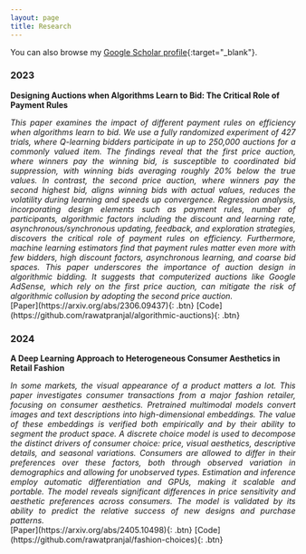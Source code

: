 ```yaml
---
layout: page
title: Research
---
```


You can also browse my [Google Scholar profile](https://scholar.google.com/citations?user=Uohs8DQAAAAJ&hl=en){:target="_blank"}.

### 2023

**Designing Auctions when Algorithms Learn to Bid: The Critical Role of Payment Rules**

<div style="text-align: justify"> <em>This paper examines the impact of different payment rules on efficiency when algorithms learn to bid. We use a fully randomized experiment of 427 trials, where Q-learning bidders participate in up to 250,000 auctions for a commonly valued item. The findings reveal that the first price auction, where winners pay the winning bid, is susceptible to coordinated bid suppression, with winning bids averaging roughly 20% below the true values. In contrast, the second price auction, where winners pay the second highest bid, aligns winning bids with actual values, reduces the volatility during learning and speeds up convergence. Regression analysis, incorporating design elements such as payment rules, number of participants, algorithmic factors including the discount and learning rate, asynchronous/synchronous updating, feedback, and exploration strategies, discovers the critical role of payment rules on efficiency. Furthermore, machine learning estimators find that payment rules matter even more with few bidders, high discount factors, asynchronous learning, and coarse bid spaces. This paper underscores the importance of auction design in algorithmic bidding. It suggests that computerized auctions like Google AdSense, which rely on the first price auction, can mitigate the risk of algorithmic collusion by adopting the second price auction.</em></div>
[Paper](https://arxiv.org/abs/2306.09437){: .btn}
[Code](https://github.com/rawatpranjal/algorithmic-auctions){: .btn}

### 2024

**A Deep Learning Approach to Heterogeneous Consumer Aesthetics in Retail Fashion**

<div style="text-align: justify"> <em>In some markets, the visual appearance of a product matters a lot. This paper investigates consumer transactions from a major fashion retailer, focusing on consumer aesthetics. Pretrained multimodal models convert images and text descriptions into high-dimensional embeddings. The value of these embeddings is verified both empirically and by their ability to segment the product space. A discrete choice model is used to decompose the distinct drivers of consumer choice: price, visual aesthetics, descriptive details, and seasonal variations. Consumers are allowed to differ in their preferences over these factors, both through observed variation in demographics and allowing for unobserved types. Estimation and inference employ automatic differentiation and GPUs, making it scalable and portable. The model reveals significant differences in price sensitivity and aesthetic preferences across consumers. The model is validated by its ability to predict the relative success of new designs and purchase patterns. 
</em></div>
[Paper](https://arxiv.org/abs/2405.10498){: .btn}
[Code](https://github.com/rawatpranjal/fashion-choices){: .btn}



<!--


**2023**

- **Updated corpora and benchmarks for long-form speech recognition**
  Jennifer Drexler Fox, **Desh Raj**, Natalie Delworth, Quinn McNamara, Corey Miller, Migüel Jetté
  *Submitted to IEEE ICASSP 2024*
  [Paper](https://arxiv.org/abs/2309.15013){: .btn}
  [Code](https://github.com/revdotcom/speech-datasets){: .btn}

- **Training dynamic models using early exits for automatic speech recognition on resource-constrained devices**
  George August Wright, Umberto Cappellazzo, Salah Zaiem, **Desh Raj**, Lucas Ondel Yang, Daniele Falavigna, Alessio Brutti
  *Submitted to IEEE ICASSP 2024*
  [Paper](https://aps.arxiv.org/abs/2309.09546){: .btn}

- **Learning from flawed data: Weakly supervised automatic speech recognition**
  Dongji Gao, Hainan Xu, **Desh Raj**, Leibny Paola Garcia Perera, Daniel Povey, Sanjeev Khudanpur
  *IEEE ASRU 2023*
  [Paper](https://arxiv.org/abs/2309.15796){: .btn}
  [Code](https://github.com/k2-fsa/icefall/pull/1255){: .btn}

- **SURT 2.0: Advances in transducer-based multi-talker speech recognition**
  **Desh Raj**, Daniel Povey, Sanjeev Khudanpur
  *IEEE/ACM Transactions on Audio, Speech, and Language Processing (TASLP)*
  [Paper](https://ieeexplore.ieee.org/document/10262308){: .btn}
  [ArXiv](https://arxiv.org/abs/2306.10559){: .btn}
  [Poster](/static/poster/taslp-23-surt.pdf){: .btn}
  [Webpage](https://sites.google.com/view/surt2){: .btn}

- **The CHiME-7 DASR challenge: Distant meeting transcription with multiple devices in diverse scenarios**
  Samuele Cornell, Matthew Wiesner, Shinji Watanabe, **Desh Raj**, Xuankai Chang, Paola Garcia, Matthew Maciejewski, Yoshiki Masuyama, Zhong-Qiu Wang, Stefano Squartini, Sanjeev Khudanpur
  *CHiME Workshop at InterSpeech 2023*
  [Paper](https://arxiv.org/abs/2306.13734){: .btn}
  [Website](https://www.chimechallenge.org/current/task1/index){: .btn}

- **GPU-accelerated guided source separation for meeting transcription**
  **Desh Raj**, Daniel Povey, Sanjeev Khudanpur
  *InterSpeech 2023*
  [Paper](https://www.isca-speech.org/archive/interspeech_2023/raj23_interspeech.html){: .btn}
  [ArXiv](https://arxiv.org/abs/2212.05271){: .btn}
  [Poster](/static/poster/interspeech-23-gss.pdf){: .btn}
  [Code](https://github.com/desh2608/gss){: .btn}

- **Anchored speech recognition using neural transducers**
  **Desh Raj**, Junteng Jia, Jay Mahadeokar, Chunyang Wu, Niko Moritz, Xiaohui Zhang, Ozlem Kalinli
  *IEEE ICASSP 2023*
  [Paper](https://arxiv.org/abs/2210.11588){: .btn}
  [Slides](/static/ppt/icassp23_tsasr.pdf){: .btn}
  [Video](https://youtu.be/L2WnjQC8Pe0){: .btn}

- **Adapting self-supervised models to multi-talker speech recognition using speaker embeddings**
  Zili Huang, **Desh Raj**, Paola Garcia, Sanjeev Khudanpur
  *IEEE ICASSP 2023*
  [Paper](https://arxiv.org/abs/2211.00482){: .btn}
  [Code](https://github.com/HuangZiliAndy/SSL_for_multitalker){: .btn}

**2022**

- **Low-Latency speech separation guided diarization for telephone conversations**
  Giovanni Morrone, Samuele Cornell, **Desh Raj**, Luca Serafini, Enrico Zovato, Alessio Brutti, Stefano Squartini
  *IEEE Spoken Language Technology (SLT) Workshop 2022*
  [Paper](https://arxiv.org/abs/2204.02306){: .btn}

- **Continuous streaming multi-talker ASR with dual-path transducers**
  **Desh Raj**, Liang Lu, Zhuo Chen, Yashesh Gaur, Jinyu Li
  *IEEE ICASSP 2022*
  [Paper](https://arxiv.org/abs/2109.08555){: .btn}
  [Slides](/static/ppt/intern_multi_surt.pdf){: .btn}
  [Poster](/static/poster/icassp-22-surt-poster.pdf){: .btn}
  [Video](/static/video/icassp22_multi_surt.mp4){: .btn}

- **Injecting text and cross-lingual supervision in few-shot learning from self-supervised models**
  Matthew Wiesner, **Desh Raj**, Sanjeev Khudanpur
  *IEEE ICASSP 2022*
  [Paper](https://arxiv.org/abs/2110.04863){: .btn}
  [Code](https://github.com/m-wiesner/nnet_pytorch/tree/conda_install/babel){: .btn}
  [Poster](/static/poster/icassp-22-lfmmi-poster.pdf){: .btn}
  [Video (Matthew)](/static/video/icassp22_wav2vec_lfmmi.mp4){: .btn}

**2021**

- **Joint speaker diarization and speech recognition based on region proposal networks**
  Zili Huang, Marc Delcroix, Leibny Paola Garcia, Shinji Watanabe, **Desh Raj**, Sanjeev Khudanpur
  *Computer, Speech, and Language, Vol. 72*
  [Paper](https://doi.org/10.1016/j.csl.2021.101316){: .btn}

- **Reformulating DOVER-Lap label mapping as a graph partitioning problem**
  **Desh Raj**, Sanjeev Khudanpur
  *INTERSPEECH 2021*
  [Paper](https://www.isca-speech.org/archive/interspeech_2021/raj21b_interspeech.html){: .btn}
  [Code](https://github.com/desh2608/dover-lap){: .btn}
  [Report](/static/report/doverlap.pdf){: .btn}
  [Slides](/static/ppt/interspeech21_doverlap.pdf){: .btn}
  [Video](/static/video/interspeech21_doverlap_full.mp4){: .btn}

- **Auxiliary loss function for target speech extraction and recognition with weak supervision based on speaker characteristics**
  Katerina Zmolikova, Marc Delcroix, **Desh Raj**, Shinji Watanabe, Jan Černocký
  *INTERSPEECH 2021*
  [Paper](https://www.isca-speech.org/archive/interspeech_2021/zmolikova21_interspeech.html){: .btn}

- **Target-speaker voice activity detection with improved i-vector estimation for unknown number of speaker**
  Mao-Kui He, **Desh Raj**, Zili Huang, Jun Du, Zhuo Chen, Shinji Watanabe
  *INTERSPEECH 2021*
  [Paper](https://www.isca-speech.org/archive/interspeech_2021/he21c_interspeech.html){: .btn}

- **Training hybrid models on noisy transliterated transcripts for code-switched speech recognition**
  Matthew Wiesner, Mousmita Sarma, Ashish Arora, **Desh Raj**, Dongji Gao, Ruizhe Huang, Supreet Preet, Moris Johnson, Zikra Iqbal, Nagendra Goel, Jan Trmal, Leibny Garcıa-Perera, Sanjeev Khudanpur
  *INTERSPEECH 2021*
  [Paper](https://www.isca-speech.org/archive/interspeech_2021/wiesner21_interspeech.html){: .btn}
  [Code](https://github.com/m-wiesner/codeswitching2021){: .btn}

- **The Hitachi-JHU DIHARD III system: Competitive end-to-end neural diarization and x-vector clustering systems combined by DOVER-Lap**
  Shota Horiguchi, Nelson Yalta, Paola Garcia, Yuki Takashima, Yawen Xue, **Desh Raj**, Zili Huang, Yusuke Fujita, Shinji Watanabe, Sanjeev Khudanpur
  *Third DIHARD Speech Diarization Challenge*
  [Paper](https://arxiv.org/abs/2102.01363){: .btn}

- **Multi-class spectral clustering with overlaps for speaker diarization**
  **Desh Raj**, Zili Huang, Sanjeev Khudanpur
  *IEEE Spoken Language Technology (SLT) Workshop 2021*
  [Paper](https://arxiv.org/abs/2011.02900){: .btn}
  [Code](/pages/overlap-aware-sc/){: .btn}
  [Slides](/static/ppt/slt21_spectral_slides.pdf){: .btn}

- **DOVER-Lap: A method for combining overlap-aware diarization outputs**
  **Desh Raj**, Paola Garcia, Zili Huang, Shinji Watanabe, Daniel Povey, Andreas Stolcke, Sanjeev Khudanpur
  *IEEE Spoken Language Technology (SLT) Workshop 2021*
  [Paper](https://arxiv.org/abs/2011.01997){: .btn}
  [Code](https://github.com/desh2608/dover-lap){: .btn}
  [Slides](/static/ppt/slt21_doverlap_slides.pdf){: .btn}

- **Integration of speech separation, diarization, and recognition for multi-speaker meetings: System description, comparison, and analysis**
  **Desh Raj**, Pavel Denisov, Zhuo Chen, Hakan Erdogan, Zili Huang, Maokui He, Shinji Watanabe, Jun Du, Takuya Yoshioka, Yi Luo, Naoyuki Kanda, Jinyu Li, Scott Wisdom, John R. Hershey
  *IEEE Spoken Language Technology (SLT) Workshop 2021*
  [Paper](https://arxiv.org/abs/2011.02014){: .btn}
  [Code](/pages/jsalt/){: .btn}
  [Slides](/static/ppt/slt21_jsalt_slides.pdf){: .btn}

- **Sequential multi-frame neural beamforming for speech separation and enhancement**
  Zhong-Qiu Wang, Hakan Erdogan, Scott Wisdom, Kevin Wilson, **Desh Raj**, Shinji Watanabe, Zhuo Chen, John R. Hershey
  *IEEE Spoken Language Technology (SLT) Workshop 2021*
  [Paper](https://arxiv.org/abs/1911.07953){: .btn}

**2020**

- **Frustratingly easy noise-aware training of acoustic models**
  **Desh Raj**, Jesus Villalba, Daniel Povey, Sanjeev Khudanpur
  *ArXiv, 2020*
  [Paper](https://arxiv.org/abs/2011.02090){: .btn}
  [Code](https://github.com/desh2608/kaldi-noise-vectors){: .btn}

- **The JHU multi-microphone multi-speaker ASR system for the CHiME-6 challenge**
  Ashish Arora\*, **Desh Raj**\*, Aswin Shanmugam Subramanian\*, Ke Li\*, Bar Benyair, Matthew Maciejewski, Piotr Zelasko, Paola Garcia, Shinji Watanabe, Sanjeev Khudanpur.
  *The 6th CHiME Workshop (at ICASSP 2020)*.
  [Paper](https://arxiv.org/abs/2006.07898){: .btn}
  [Video](https://www.youtube.com/watch?v=BLK8YFNk7is&feature=youtu.be){: .btn}
  [Slides](https://chimechallenge.github.io/chime2020-workshop/presentations/CHiME_2020_slides_arora.pdf){: .btn}

**2019**

- **Probing the infomation encoded in x-vectors**
  **Desh Raj**, David Snyder, Daniel Povey, Sanjeev Khudanpur.
  *IEEE Workshop on Automatic Speech Recognition and Understanding* (ASRU) 2019.
  [Paper](http://arxiv.org/abs/1909.06351){: .btn}
  [Code](https://github.com/desh2608/kaldi/commit/43cfc9d515b94b321acccae51bf39988dafbbef7){: .btn}
  [Poster](/static/poster/asru-19-poster.pdf){: .btn}


- **Using ASR methods for OCR**
  Ashish Arora, Chun Chieh Chang, Babak Rekabdar, Daniel Povey, David Etter, **Desh Raj**, Hossein Hadian, Jan Trmal, Paola Garcia, Shinji Watanabe, Vimal Manohar, Yiwen Shao, Sanjeev Khudanpur.
  *International Conference on Document Analysis and Recognition* (ICDAR) 2019.
  [Preprint](https://www.danielpovey.com/files/2019_icdar_asr_for_ocr.pdf){: .btn}
  [Paper](https://ieeexplore.ieee.org/document/8978150){: .btn}
  [Code](https://github.com/kaldi-asr/kaldi/tree/master/egs/bentham){: .btn}
  [Blog]({% post_url 2018-11-22-subword-segmentation %}){: .btn}

**2018**

- **Uncertain fuzzy self-organization based clustering: interval type-2 approach to adaptive resonance theory**
  Shakaiba Majheed, Aditya Gupta, **Desh Raj**, Frank Chung-hoon Rhee.
  *Information Sciences*, 2018.
  [Paper](https://doi.org/10.1016/j.ins.2017.09.062){: .btn}

**2017**

- **Learning local and global contexts using a convolutional recurrent neural network for relation classification in biomedical text**
  **Desh Raj**, Sunil Kumar Sahu, Ashish Anand.
  *Proceedings of the 21st Conference on Computational Natural Language Learning* (CoNLL) 2017.
  [Paper](https://www.aclweb.org/anthology/K17-1032){: .btn}
  [Poster](/static/poster/conll-17-poster.pdf){: .btn}
  [Code](https://github.com/desh2608/crnn-relation-classification){: .btn}

- **Analysis of data generated from multidimensional type-1 and type-2 fuzzy membership functions**
  **Desh Raj**, Aditya Gupta, Bhuvnesh Garg, Kenil Tanna, Frank Chung-hoon Rhee.
  *IEEE Transactions on Fuzzy Systems*, 2017.
  [Paper](http://ieeexplore.ieee.org/document/7888454/){: .btn}

**Non-refereed project reports:**

- **Desh Raj**. *Semi-implicit variational inference for unsupervised acoustic unit discovery*.
    [PDF](/static/report/aud.pdf){: .btn}
- Tara Abrishami, **Desh Raj**, Noah Scribner, Vasileios Papaioannou. *Inference on Ohio redistricting maps from
Congressional 2016 elections*.
    [PDF](/static/report/ohio.pdf){: .btn}
- **Desh Raj**. *Estimating bounds for bit-truncated word embeddings*.
    [PDF](/static/report/bounds.pdf){: .btn}
- Venkat Arun, **Desh Raj**, Mrinal Tak, Sumeet Ranka. *Fine-grained readability estimation using language modeling*.
    [PDF](/static/report/readability.pdf){: .btn}
- **Desh Raj**, Kanhaiya Rathi. *A survey of probabilistic databases*.
    [PDF](/static/report/dbms-survery.pdf){: .btn}
- **Desh Raj**, Abhilasha Sancheti, Mrinal Tak, Kunaal Jain. *Monitoring production line performance to reduce manufacturing failures*.
    [PDF](/static/report/bosch.pdf){: .btn}
- **Desh Raj**, Sumeet Ranka, Siddharth Kumar, Akashdeep Goswami, Samyak Kumbhalwar. *Spatial transformer networks*.
    [PDF](/static/report/stn.pdf){: .btn}

<br />  -->
